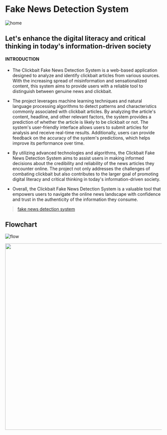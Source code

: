# Fake News Detection System


![home](https://imgur.com/a/cOAAJMt.png)

## Let's enhance the digital literacy and critical thinking in today's information-driven society

#### INTRODUCTION


* The Clickbait Fake News Detection System is a web-based application designed to analyze and identify clickbait articles from various sources. With the increasing spread of misinformation and sensationalized content, this system aims to provide users with a reliable tool to distinguish between genuine news and clickbait.

* The project leverages machine learning techniques and natural language processing algorithms to detect patterns and characteristics commonly associated with clickbait articles. By analyzing the article's content, headline, and other relevant factors, the system provides a prediction of whether the article is likely to be clickbait or not.
The system's user-friendly interface allows users to submit articles for analysis and receive real-time results. Additionally, users can provide feedback on the accuracy of the system's predictions, which helps improve its performance over time.



* By utilizing advanced technologies and algorithms, the Clickbait Fake News Detection System aims to assist users in making informed decisions about the credibility and reliability of the news articles they encounter online. The project not only addresses the challenges of combating clickbait but also contributes to the larger goal of promoting digital literacy and critical thinking in today's 
information-driven society.  

* Overall, the Clickbait Fake News Detection System is a valuable tool that empowers users to navigate the online news landscape with confidence and trust in the authenticity of the information they consume.

<blockquote class="imgur-embed-pub" lang="en" data-id="a/cOAAJMt"  ><a href="//imgur.com/a/cOAAJMt">fake news detection system</a></blockquote><script async src="//s.imgur.com/min/embed.js" charset="utf-8"></script>

## Flowchart

![flow](https://imgur.com/LRHNR1g.png)



<p align="center">
<img src="https://imgur.com/a/cOAAJMt.png" width="600\"/>
<p/>


